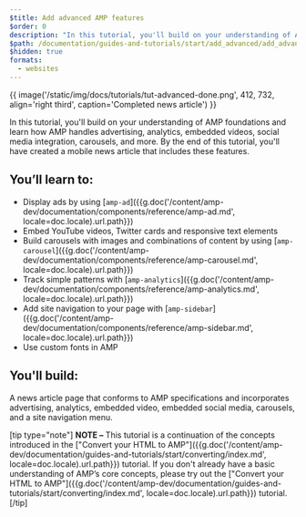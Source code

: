 ```yaml
---
$title: Add advanced AMP features
$order: 0
description: "In this tutorial, you'll build on your understanding of AMP foundations and learn how AMP handles advertising, analytics, embedded videos, social media integration, carousels, and more."
$path: /documentation/guides-and-tutorials/start/add_advanced/add_advanced.html
$hidden: true
formats:
  - websites
---
```


{{ image('/static/img/docs/tutorials/tut-advanced-done.png', 412, 732, align='right third', caption='Completed news article') }}

In this tutorial, you'll build on your understanding of AMP foundations and learn how AMP handles advertising, analytics, embedded videos, social media integration, carousels, and more. By the end of this tutorial, you'll have created a mobile news article that includes these features.

## You’ll learn to:

- Display ads by using [`amp-ad`]({{g.doc('/content/amp-dev/documentation/components/reference/amp-ad.md', locale=doc.locale).url.path}})
- Embed YouTube videos, Twitter cards and responsive text elements
- Build carousels with images and combinations of content by using [`amp-carousel`]({{g.doc('/content/amp-dev/documentation/components/reference/amp-carousel.md', locale=doc.locale).url.path}})
- Track simple patterns with [`amp-analytics`]({{g.doc('/content/amp-dev/documentation/components/reference/amp-analytics.md', locale=doc.locale).url.path}})
- Add site navigation to your page with [`amp-sidebar`]({{g.doc('/content/amp-dev/documentation/components/reference/amp-sidebar.md', locale=doc.locale).url.path}})
- Use custom fonts in AMP

## You'll build:

A news article page that conforms to AMP specifications and incorporates advertising, analytics, embedded video, embedded social media, carousels, and a site navigation menu.

[tip type="note"]
**NOTE –**  This tutorial is a continuation of the concepts introduced in the ["Convert your HTML to AMP"]({{g.doc('/content/amp-dev/documentation/guides-and-tutorials/start/converting/index.md', locale=doc.locale).url.path}}) tutorial. If you don't already have a basic understanding of AMP’s core concepts, please try out the ["Convert your HTML to AMP"]({{g.doc('/content/amp-dev/documentation/guides-and-tutorials/start/converting/index.md', locale=doc.locale).url.path}}) tutorial.
[/tip]
